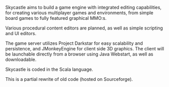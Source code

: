 Skycastle aims to build a game engine with integrated editing capabilities, for creating various multiplayer games and environments, from simple board games to fully featured graphical MMO:s.

Various procedural content editors are planned, as well as simple scripting and UI editors.

The game server utilizes Project Darkstar for easy scalability and persistence, and JMonkeyEngine for client side 3D graphics.  The client will be launchable directly from a browser using Java Webstart, as well as downloadable.

Skycastle is coded in the Scala language.

This is a partial rewrite of old code (hosted on Sourceforge).